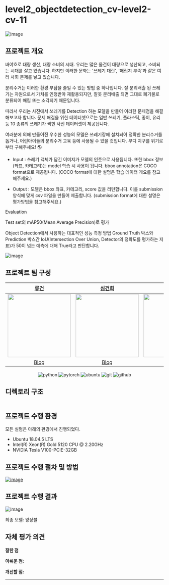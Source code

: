 # level2_objectdetection_cv-level2-cv-11
![image](https://user-images.githubusercontent.com/30896956/205215342-d1431a61-4228-492c-a9d8-0196bdf76556.png)


## 프로젝트 개요

바야흐로 대량 생산, 대량 소비의 시대. 우리는 많은 물건이 대량으로 생산되고, 소비되는 시대를 살고 있습니다. 하지만 이러한 문화는 '쓰레기 대란', '매립지 부족'과 같은 여러 사회 문제를 낳고 있습니다.

분리수거는 이러한 환경 부담을 줄일 수 있는 방법 중 하나입니다. 잘 분리배출 된 쓰레기는 자원으로서 가치를 인정받아 재활용되지만, 잘못 분리배출 되면 그대로 폐기물로 분류되어 매립 또는 소각되기 때문입니다.

따라서 우리는 사진에서 쓰레기를 Detection 하는 모델을 만들어 이러한 문제점을 해결해보고자 합니다. 문제 해결을 위한 데이터셋으로는 일반 쓰레기, 플라스틱, 종이, 유리 등 10 종류의 쓰레기가 찍힌 사진 데이터셋이 제공됩니다.

여러분에 의해 만들어진 우수한 성능의 모델은 쓰레기장에 설치되어 정확한 분리수거를 돕거나, 어린아이들의 분리수거 교육 등에 사용될 수 있을 것입니다. 부디 지구를 위기로부터 구해주세요! 🌎

 - Input : 쓰레기 객체가 담긴 이미지가 모델의 인풋으로 사용됩니다. 또한 bbox 정보(좌표, 카테고리)는 model 학습 시 사용이 됩니다. bbox annotation은 COCO format으로 제공됩니다. (COCO format에 대한 설명은 학습 데이터 개요를 참고해주세요.)

 - Output : 모델은 bbox 좌표, 카테고리, score 값을 리턴합니다. 이를 submission 양식에 맞게 csv 파일을 만들어 제출합니다. (submission format에 대한 설명은 평가방법을 참고해주세요.)

Evaluation

Test set의 mAP50(Mean Average Precision)로 평가

Object Detection에서 사용하는 대표적인 성능 측정 방법
Ground Truth 박스와 Prediction 박스간 IoU(Intersection Over Union, Detector의 정확도를 평가하는 지표)가 50이 넘는 예측에 대해 True라고 판단합니다.

![image](https://user-images.githubusercontent.com/62556539/205196213-21d58e35-e92f-463a-9d32-41954ad0dbef.png)

## 프로젝트 팀 구성

| [류건](https://github.com/jerry-ryu) | [심건희](https://github.com/jane79) | [윤태준](https://github.com/ta1231) | [이강희](https://github.com/ganghe74) | [이예라](https://github.com/Yera10) |
| :-: | :-: | :-: | :-: | :-: | 
| <img src="https://avatars.githubusercontent.com/u/62556539?v=4" width="200"> | <img src="https://avatars.githubusercontent.com/u/48004826?v=4" width="200"> | <img src="https://avatars.githubusercontent.com/u/54363784?v=4"  width="200"> | <img src="https://avatars.githubusercontent.com/u/30896956?v=4" width="200"> | <img src="https://avatars.githubusercontent.com/u/57178359?v=4" width="200"> |  
|[Blog](https://kkwong-guin.tistory.com/)  |[Blog](https://velog.io/@goodheart50)|[Blog](https://velog.io/@ta1231)| [Blog](https://six-six.notion.site/six-six/3435d13b28c84193aeacb8d50dcdd239?v=b48a26ab21a745819220b7618089fc93) | [Blog](https://yedoong.tistory.com/) |

<div align="center">

![python](http://img.shields.io/badge/Python-000000?style=flat-square&logo=Python)
![pytorch](http://img.shields.io/badge/PyTorch-000000?style=flat-square&logo=PyTorch)
![ubuntu](http://img.shields.io/badge/Ubuntu-000000?style=flat-square&logo=Ubuntu)
![git](http://img.shields.io/badge/Git-000000?style=flat-square&logo=Git)
![github](http://img.shields.io/badge/Github-000000?style=flat-square&logo=Github)

</div align="center">

## 디렉토리 구조

```CMD

```


## 프로젝트 수행 환경
모든 실험은 아래의 환경에서 진행되었다.
- Ubuntu 18.04.5 LTS
- Intel(R) Xeon(R) Gold 5120 CPU @ 2.20GHz
- NVIDIA Tesla V100-PCIE-32GB


## 프로젝트 수행 절차 및 방법

[![image](https://user-images.githubusercontent.com/62556539/200262300-3765b3e4-0050-4760-b008-f218d079a770.png)](https://www.notion.so/3f3a9a603c5348939bd3c16996aa2c22)



## 프로젝트 수행 결과

![image](https://user-images.githubusercontent.com/62556539/205196491-ecdcabd1-e4eb-4ff8-8607-61205d9b4ac6.png)


최종 모델:  앙상블


## 자체 평가 의견

**잘한 점**

**아쉬운 점:**

**개선할 점:**

---
